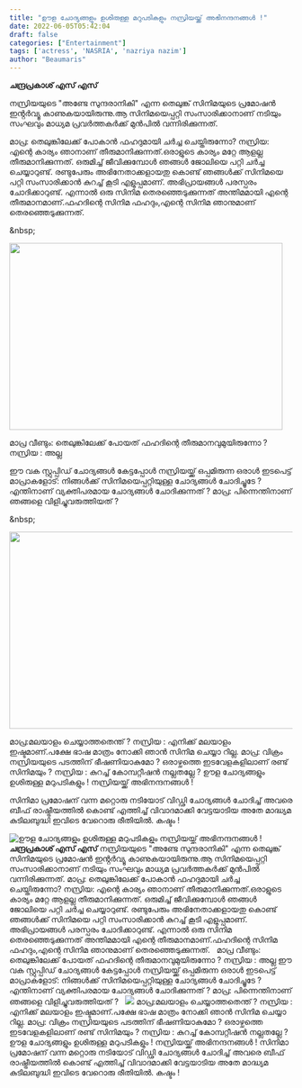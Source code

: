 ```yaml
---
title: "ഊള ചോദ്യങ്ങളും ഉശിരുള്ള മറുപടികളും നസ്രിയയ്ക്ക് അഭിനന്ദനങ്ങൾ !"
date: 2022-06-05T05:42:04
draft: false
categories: ["Entertainment"]
tags: ['actress', 'NASRIA', 'nazriya nazim']
author: "Beaumaris"
---
```


<strong>ചന്ദ്രപ്രകാശ് എസ് എസ്</strong>

നസ്രിയയുടെ "അണ്ടേ സുന്ദരാനികി" എന്ന തെലുങ്ക് സിനിമയുടെ പ്രമോഷൻ ഇൻ്റർവ്യൂ കാണുകയായിരുന്നു.ആ സിനിമയെപ്പറ്റി സംസാരിക്കാനാണ് നടിയും സംഘവും മാധ്യമ പ്രവർത്തകർക്ക് മുൻപിൽ വന്നിരിക്കുന്നത്.

മാപ്ര: തെലുങ്കിലേക്ക് പോകാന്‍ ഫഹദുമായി ചര്‍ച്ച ചെയ്തിരുന്നോ?
നസ്രിയ: എന്റെ കാര്യം ഞാനാണ് തീരുമാനിക്കുന്നത്.ഒരാളുടെ കാര്യം മറ്റേ ആളല്ല തീരുമാനിക്കുന്നത്. ഒരുമിച്ച് ജീവിക്കുമ്പോള്‍ ഞങ്ങള്‍ ജോലിയെ പറ്റി ചര്‍ച്ച ചെയ്യാറുണ്ട്. രണ്ടുപേരും അഭിനേതാക്കളായതു കൊണ്ട് ഞങ്ങള്‍ക്ക് സിനിമയെ പറ്റി സംസാരിക്കാന്‍ കുറച്ച് കൂടി എളുപ്പമാണ്. അഭിപ്രായങ്ങള്‍ പരസ്പരം ചോദിക്കാറുണ്ട്. എന്നാല്‍ ഒരു സിനിമ തെരഞ്ഞെടുക്കുന്നത് അന്തിമമായി എന്റെ തീരുമാനമാണ്.ഫഹദിന്റെ സിനിമ ഫഹദും,എന്റെ സിനിമ ഞാനുമാണ് തെരഞ്ഞെടുക്കുന്നത്.

&amp;nbsp;

<img class="wp-image-337803 aligncenter" src="https://cdn.boolokam.com/articles/2022/06/DQDQQ.jpg" alt="" width="486" height="332" />

മാപ്ര വീണ്ടും:
തെലുങ്കിലേക്ക് പോയത് ഫഹദിന്റെ തീരുമാനവുമുയിരുന്നോ ?
നസ്രിയ : അല്ല

ഈ വക സ്റ്റുപ്പിഡ് ചോദ്യങ്ങൾ കേട്ടപ്പോൾ നസ്രിയയ്ക്ക് ഒപ്പമിരുന്ന ഒരാൾ ഇടപെട്ട് മാപ്രാകളോട്:
നിങ്ങൾക്ക് സിനിമയെപ്പറ്റിയുള്ള ചോദ്യങ്ങൾ ചോദിച്ചൂടേ ?എന്തിനാണ് വ്യക്തിപരമായ ചോദ്യങ്ങൾ ചോദിക്കുന്നത് ?
മാപ്ര: പിന്നെന്തിനാണ് ഞങ്ങളെ വിളിച്ചുവരുത്തിയത് ?

&amp;nbsp;

<img class="wp-image-337804 aligncenter" src="https://cdn.boolokam.com/articles/2022/06/LILILIL.jpg" alt="" width="560" height="350" />

മാപ്ര:മലയാളം ചെയ്യാത്തതെന്ത് ?
നസ്രിയ : എനിക്ക് മലയാളം ഇഷ്ടമാണ്.പക്ഷേ ഭാഷ മാത്രം നോക്കി ഞാൻ സിനിമ ചെയ്യാ റില്ല.
മാപ്ര: വിക്രം നസ്രിയയുടെ പടത്തിന് ഭീഷണിയാകുമോ ? ഒരാഴ്ചത്തെ ഇടവേളകളിലാണ് രണ്ട് സിനിമയും ?
നസ്രിയ : കുറച്ച് കോമ്പറ്റീഷൻ നല്ലതല്ലേ ?
ഊള ചോദ്യങ്ങളും ഉശിരുള്ള മറുപടികളും !
നസ്രിയയ്ക്ക് അഭിനന്ദനങ്ങൾ !

സിനിമാ പ്രമോഷന് വന്ന മറ്റൊരു നടിയോട് വിഡ്ഢി ചോദ്യങ്ങൾ ചോദിച്ച് അവരെ ബീഫ് രാഷ്ട്രീയത്തിൽ കൊണ്ട് എത്തിച്ച് വിവാദമാക്കി വേട്ടയാടിയ അതേ മാദ്ധ്യമ കുടിലബുദ്ധി ഇവിടെ വേറൊരു രീതിയിൽ.
കഷ്ടം !


![ഊള ചോദ്യങ്ങളും ഉശിരുള്ള മറുപടികളും നസ്രിയയ്ക്ക് അഭിനന്ദനങ്ങൾ !](https://cdn.boolokam.com/articles/2022/06/DQDQQ.jpg)**ചന്ദ്രപ്രകാശ് എസ് എസ്** നസ്രിയയുടെ "അണ്ടേ സുന്ദരാനികി" എന്ന തെലുങ്ക് സിനിമയുടെ പ്രമോഷൻ ഇൻ്റർവ്യൂ കാണുകയായിരുന്നു.ആ സിനിമയെപ്പറ്റി സംസാരിക്കാനാണ് നടിയും സംഘവും മാധ്യമ പ്രവർത്തകർക്ക് മുൻപിൽ വന്നിരിക്കുന്നത്. മാപ്ര: തെലുങ്കിലേക്ക് പോകാന്‍ ഫഹദുമായി ചര്‍ച്ച ചെയ്തിരുന്നോ? നസ്രിയ: എന്റെ കാര്യം ഞാനാണ് തീരുമാനിക്കുന്നത്.ഒരാളുടെ കാര്യം മറ്റേ ആളല്ല തീരുമാനിക്കുന്നത്. ഒരുമിച്ച് ജീവിക്കുമ്പോള്‍ ഞങ്ങള്‍ ജോലിയെ പറ്റി ചര്‍ച്ച ചെയ്യാറുണ്ട്. രണ്ടുപേരും അഭിനേതാക്കളായതു കൊണ്ട് ഞങ്ങള്‍ക്ക് സിനിമയെ പറ്റി സംസാരിക്കാന്‍ കുറച്ച് കൂടി എളുപ്പമാണ്. അഭിപ്രായങ്ങള്‍ പരസ്പരം ചോദിക്കാറുണ്ട്. എന്നാല്‍ ഒരു സിനിമ തെരഞ്ഞെടുക്കുന്നത് അന്തിമമായി എന്റെ തീരുമാനമാണ്.ഫഹദിന്റെ സിനിമ ഫഹദും,എന്റെ സിനിമ ഞാനുമാണ് തെരഞ്ഞെടുക്കുന്നത്. &nbsp; മാപ്ര വീണ്ടും: തെലുങ്കിലേക്ക് പോയത് ഫഹദിന്റെ തീരുമാനവുമുയിരുന്നോ ? നസ്രിയ : അല്ല ഈ വക സ്റ്റുപ്പിഡ് ചോദ്യങ്ങൾ കേട്ടപ്പോൾ നസ്രിയയ്ക്ക് ഒപ്പമിരുന്ന ഒരാൾ ഇടപെട്ട് മാപ്രാകളോട്: നിങ്ങൾക്ക് സിനിമയെപ്പറ്റിയുള്ള ചോദ്യങ്ങൾ ചോദിച്ചൂടേ ?എന്തിനാണ് വ്യക്തിപരമായ ചോദ്യങ്ങൾ ചോദിക്കുന്നത് ? മാപ്ര: പിന്നെന്തിനാണ് ഞങ്ങളെ വിളിച്ചുവരുത്തിയത് ? &nbsp; ![](https://cdn.boolokam.com/articles/2022/06/LILILIL.jpg) മാപ്ര:മലയാളം ചെയ്യാത്തതെന്ത് ? നസ്രിയ : എനിക്ക് മലയാളം ഇഷ്ടമാണ്.പക്ഷേ ഭാഷ മാത്രം നോക്കി ഞാൻ സിനിമ ചെയ്യാ റില്ല. മാപ്ര: വിക്രം നസ്രിയയുടെ പടത്തിന് ഭീഷണിയാകുമോ ? ഒരാഴ്ചത്തെ ഇടവേളകളിലാണ് രണ്ട് സിനിമയും ? നസ്രിയ : കുറച്ച് കോമ്പറ്റീഷൻ നല്ലതല്ലേ ? ഊള ചോദ്യങ്ങളും ഉശിരുള്ള മറുപടികളും ! നസ്രിയയ്ക്ക് അഭിനന്ദനങ്ങൾ ! സിനിമാ പ്രമോഷന് വന്ന മറ്റൊരു നടിയോട് വിഡ്ഢി ചോദ്യങ്ങൾ ചോദിച്ച് അവരെ ബീഫ് രാഷ്ട്രീയത്തിൽ കൊണ്ട് എത്തിച്ച് വിവാദമാക്കി വേട്ടയാടിയ അതേ മാദ്ധ്യമ കുടിലബുദ്ധി ഇവിടെ വേറൊരു രീതിയിൽ. കഷ്ടം !
